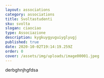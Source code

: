 ```yaml
---
layout: associations
category: associations
title: Svoltastudenti
sku: svolta
slogan: ciaociao
type: Associazione
description: kygkuygyuguiyglyugj
published: true
date: 2020-10-02T19:14:19.259Z
order: 0
cover: /assets/img/uploads/image00001.jpeg
---
```

derbghnjhgfdsa